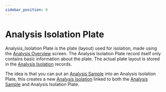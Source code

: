 ```yaml
---
sidebar_position: 8
---
```

# Analysis Isolation Plate
Analysis_Isolation Plate is the plate (layout) used for isolation, made using the [Analysis Overview](Analysis_Overview.md) screen. The Analysis Isolation Plate record itself only contains basic information about the plate. The actual plate layout is stored in the [Analysis Isolation](Analysis_Isolation.md) records.

The idea is that you can put an [Analysis Sample](Analysis_Sample.md) into an Analysis Isolation Plate, this creates a new [Analysis Isolation](Analysis_Isolation.md) linked to both the [Analysis Sample](Analysis_Sample.md) and Analysis Isolation Plate.